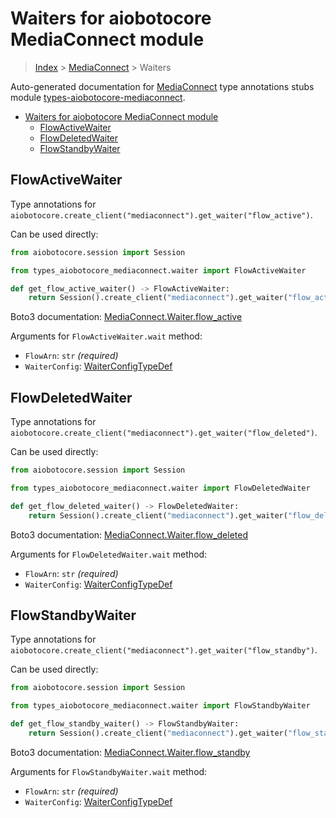 <a id="waiters-for-aiobotocore-mediaconnect-module"></a>

# Waiters for aiobotocore MediaConnect module

> [Index](..) > [MediaConnect](.) > Waiters

Auto-generated documentation for
[MediaConnect](https://boto3.amazonaws.com/v1/documentation/api/latest/reference/services/mediaconnect.html#MediaConnect)
type annotations stubs module
[types-aiobotocore-mediaconnect](https://pypi.org/project/types-aiobotocore-mediaconnect/).

- [Waiters for aiobotocore MediaConnect module](#waiters-for-aiobotocore-mediaconnect-module)
  - [FlowActiveWaiter](#flowactivewaiter)
  - [FlowDeletedWaiter](#flowdeletedwaiter)
  - [FlowStandbyWaiter](#flowstandbywaiter)

<a id="flowactivewaiter"></a>

## FlowActiveWaiter

Type annotations for
`aiobotocore.create_client("mediaconnect").get_waiter("flow_active")`.

Can be used directly:

```python
from aiobotocore.session import Session

from types_aiobotocore_mediaconnect.waiter import FlowActiveWaiter

def get_flow_active_waiter() -> FlowActiveWaiter:
    return Session().create_client("mediaconnect").get_waiter("flow_active")
```

Boto3 documentation:
[MediaConnect.Waiter.flow_active](https://boto3.amazonaws.com/v1/documentation/api/latest/reference/services/mediaconnect.html#MediaConnect.Waiter.FlowActive)

Arguments for `FlowActiveWaiter.wait` method:

- `FlowArn`: `str` *(required)*
- `WaiterConfig`: [WaiterConfigTypeDef](./type_defs.md#waiterconfigtypedef)

<a id="flowdeletedwaiter"></a>

## FlowDeletedWaiter

Type annotations for
`aiobotocore.create_client("mediaconnect").get_waiter("flow_deleted")`.

Can be used directly:

```python
from aiobotocore.session import Session

from types_aiobotocore_mediaconnect.waiter import FlowDeletedWaiter

def get_flow_deleted_waiter() -> FlowDeletedWaiter:
    return Session().create_client("mediaconnect").get_waiter("flow_deleted")
```

Boto3 documentation:
[MediaConnect.Waiter.flow_deleted](https://boto3.amazonaws.com/v1/documentation/api/latest/reference/services/mediaconnect.html#MediaConnect.Waiter.FlowDeleted)

Arguments for `FlowDeletedWaiter.wait` method:

- `FlowArn`: `str` *(required)*
- `WaiterConfig`: [WaiterConfigTypeDef](./type_defs.md#waiterconfigtypedef)

<a id="flowstandbywaiter"></a>

## FlowStandbyWaiter

Type annotations for
`aiobotocore.create_client("mediaconnect").get_waiter("flow_standby")`.

Can be used directly:

```python
from aiobotocore.session import Session

from types_aiobotocore_mediaconnect.waiter import FlowStandbyWaiter

def get_flow_standby_waiter() -> FlowStandbyWaiter:
    return Session().create_client("mediaconnect").get_waiter("flow_standby")
```

Boto3 documentation:
[MediaConnect.Waiter.flow_standby](https://boto3.amazonaws.com/v1/documentation/api/latest/reference/services/mediaconnect.html#MediaConnect.Waiter.FlowStandby)

Arguments for `FlowStandbyWaiter.wait` method:

- `FlowArn`: `str` *(required)*
- `WaiterConfig`: [WaiterConfigTypeDef](./type_defs.md#waiterconfigtypedef)
